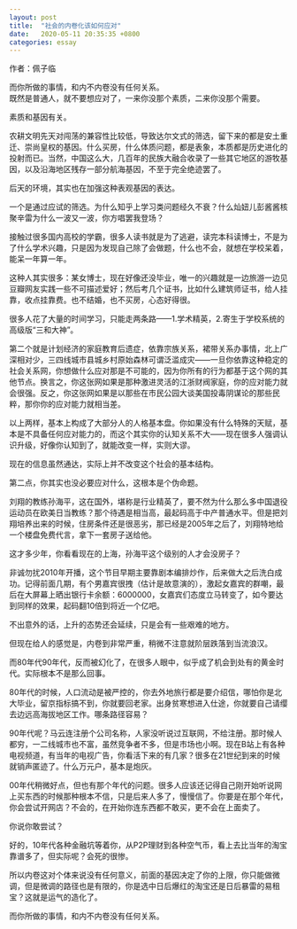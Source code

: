 ```yaml
---
layout: post
title:  "社会的内卷化该如何应对"
date:   2020-05-11 20:35:35 +0800
categories: essay
---
```


作者：佩子临  

而你所做的事情，和内不内卷没有任何关系。  
既然是普通人，就不要想应对了，一来你没那个素质，二来你没那个需要。  

素质和基因有关。  

农耕文明先天对闯荡的兼容性比较低，导致达尔文式的筛选，留下来的都是安土重迁、崇尚皇权的基因。什么买房，什么体质问题，都是表象，本质都是历史进化的投射而已。当然，中国这么大，几百年的民族大融合收录了一些其它地区的游牧基因，以及沿海地区残存一部分航海基因，不至于完全绝迹罢了。  

后天的环境，其实也在加强这种表观基因的表达。  

一个是通过应试的筛选。为什么知乎上学习类问题经久不衰？什么灿妞儿彭酱酱核聚辛雷为什么一波又一波，你方唱罢我登场？  

接触过很多国内高校的学霸，很多人读书就是为了逃避，读完本科读博士，不是为了什么学术兴趣，只是因为发现自己除了会做题，什么也不会，就想在学校呆着，能呆一年算一年。  

这种人其实很多：某女博士，现在好像还没毕业，唯一的兴趣就是一边旅游一边见豆瓣网友实践一些不可描述爱好；然后考几个证书，比如什么建筑师证书，给人挂靠，收点挂靠费。也不结婚，也不买房，心态好得很。  

很多人花了大量的时间学习，只能走两条路——1.学术精英，2.寄生于学校系统的高级版“三和大神”。  

第二个就是计划经济的家庭教育后遗症，依靠宗族关系，裙带关系办事情，北上广深相对少，三四线城市县城乡村原始森林可谓泛滥成灾——一旦你依靠这种稳定的社会关系网，你想做什么应对那是不可能的，因为你所有的行为都基于这个网的其他节点。换言之，你这张网如果是那种激进灵活的江浙财阀家庭，你的应对能力就会很强。反之，你这张网如果是以那些在市民公园大谈美国投毒阴谋论的那些民粹，那你你的应对能力就相当差。  

以上两样，基本上构成了大部分人的人格基本盘。你如果没有什么特殊的天赋，基本是不具备任何应对能力的，而这个其实你的认知关系不大——现在很多人强调认识升级，好像你认知到了，就能改变一样，实则大谬。  

现在的信息虽然通达，实际上并不改变这个社会的基本结构。  

第二点，你其实也没必要应对什么，这根本是个伪命题。  

刘翔的教练孙海平，这在国外，堪称是行业精英了，要不然为什么那么多中国退役运动员在欧美日当教练？那个待遇是相当高，最起码高于中产普通水平。但是把刘翔培养出来的时候，住房条件还是很恶劣，那已经是2005年之后了，刘翔特地给一个楼盘免费代言，拿下一套房子送给他。  

这才多少年，你看看现在的上海，孙海平这个级别的人才会没房子？  

非诚勿扰2010年开播，这个节目早期主要靠剧本编排炒作，后来做大之后洗白成功。记得前面几期，有个男嘉宾很拽（估计是故意演的），激起女嘉宾的群嘲，最后在大屏幕上晒出银行卡余额：6000000，女嘉宾们态度立马转变了，如今要达到同样的效果，起码翻10倍到将近一个亿吧。  

不出意外的话，上升的态势还会延续，只是会有一些艰难的地方。  

但现在给人的感觉是，内卷到非常严重，稍微不注意就阶层跌落到当流浪汉。  

而80年代90年代，反而被幻化了，在很多人眼中，似乎成了机会到处有的黄金时代。实际根本不是那么回事。  

80年代的时候，人口流动是被严控的，你去外地旅行都是要介绍信，哪怕你是北大毕业，留京指标搞不到，你就要回老家。出身贫寒想进入仕途，你就要自己请缨去边远高海拔地区工作。哪条路径容易？  

90年代呢？马云连注册个公司名称，人家没听说过互联网，不给注册。那时候人都穷，一二线城市也不富，虽然竞争者不多，但是市场也小啊。现在B站上有各种电视频道，有当年的电视广告，你看活下来的有几家？很多在21世纪到来的时候就销声匿迹了。什么万元户，基本是炮灰。  

00年代稍微好点，但也有那个年代的问题。很多人应该还记得自己刚开始听说网上买东西的时候那种根本不信，只是后来人多了，慢慢信了。你要是在那个年代，你会尝试开网店？不会的，在开始你连东西都不敢买，更不会在上面卖了。  

你说你敢尝试？  

好的，10年代各种金融坑等着你，从P2P理财到各种空气币，看上去比当年的淘宝靠谱多了，但实际呢？会死的很惨。  

所以内卷这对个体来说没有任何意义，前面的基因决定了你的上限，你只能做微调，但是微调的路径也是有限的，你是选中日后爆红的淘宝还是日后暴雷的易租宝？这就是运气的造化了。  

而你所做的事情，和内不内卷没有任何关系。  

